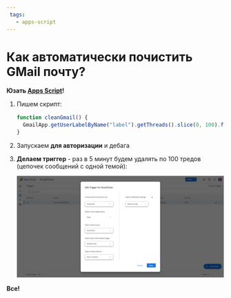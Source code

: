 ```yaml
---
 tags:
   - apps-script
---
```


# Как автоматически почистить GMail почту?

**Юзать [Apps Script](index.md)!** 

1. Пишем скрипт:

    ```javascript
    function cleanGmail() {
      GmailApp.getUserLabelByName("label").getThreads().slice(0, 100).forEach(t => t.moveToTrash());
    }
    ```

2. Запускаем **для авторизации** и дебага

3. **Делаем триггер** - раз в 5 минут будем удалять по 100 тредов (цепочек сообщений с одной темой):
   
    ![](clean-gmail.jpeg)

**Все!**